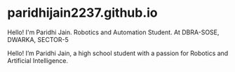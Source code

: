 # paridhijain2237.github.io


Hello! I'm
Paridhi Jain.
Robotics and Automation Student.
At DBRA-SOSE, DWARKA, SECTOR-5





Hello! I’m Paridhi Jain, a high school student with a passion for Robotics and Artificial Intelligence.


